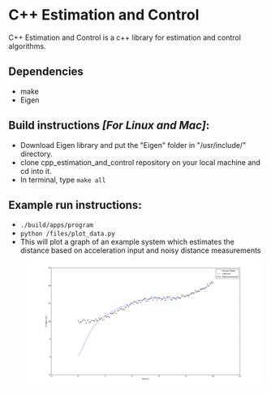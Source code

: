# C++ Estimation and Control
C++ Estimation and Control is a c++ library for estimation and control algorithms.

## Dependencies
* make
* Eigen

## Build instructions _[For Linux and Mac]_:
* Download Eigen library and put the "Eigen" folder in "/usr/include/" directory.
* clone cpp_estimation_and_control repository on your local machine and cd into it.
* In terminal, type `make all`

## Example run instructions:
* `./build/apps/program`
* `python /files/plot_data.py`
* This will plot a graph of an example system which estimates the distance based on acceleration input and noisy distance measurements
![alt text](https://github.com/SwapUNaph/cpp_estimation_and_control/blob/master/files/kalman_filter_plot.png)
